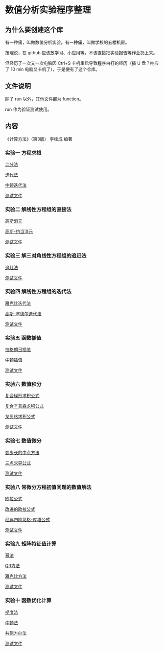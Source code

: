 # 数值分析实验程序整理
## 为什么要创建这个库
有一种痛，叫做数值分析实验。有一种痛，叫做学校的五楼机房。

按理说，在 github 应该放学习、小应用等，不该直接把实验报告等作业扔上来。

但经历了一次又一次电脑因 Ctrl+S 卡机重启导致程序白打的经历（插 U 盘？响应了 10 min 电脑又卡机了），于是便有了这个仓库。

## 文件说明
除了 run 以外，其他文件都为 function。

run 作为验证测试使用。

## 内容
《计算方法》（第3版） 李桂成 编著

### 实验一 方程求根
[二分法](/实验1/bisection_method.m)

[迭代法](/实验1/iteration_method.m)

[牛顿迭代法](/实验1/newton_method.m)

[测试文件](/实验1/run.m)

### 实验二 解线性方程组的直接法
[高斯消元](/实验2/gauss_method.m)

[高斯-约当消元](/实验2/gauss_jordan_method.m)

[测试文件](/实验2/run.m)

### 实验三 解三对角线性方程组的追赶法
[追赶法](/实验3/chasing_method.m)

[测试文件](/实验3/run.m)

### 实验四 解线性方程组的迭代法
[雅克比迭代法](/实验4/jacobi_method.m)

[高斯-塞德尔迭代法](/实验4/GS_method.m)

[测试文件](/实验4/run.m)

### 实验五 函数插值
[拉格朗日插值](/实验5/lagrange_interpolation.m)

[牛顿插值](/实验5/newton_interpolation.m)

[测试文件](/实验5/run.m)

### 实验六 数值积分
[复合梯形求积公式](/实验6/trapezoidal_formula.m)

[复合辛普森求积公式](/实验6/simpson_formula.m)

[龙贝格求积公式](/实验6/romberg_formula.m)

[测试文件](/实验6/run.m)

### 实验七 数值微分
[变步长的中点方法]()

[三点求导公式]()

[测试文件]()

### 实验八 常微分方程初值问题的数值解法
[欧拉公式]()

[改进的欧拉公式]()

[经典四阶龙格-库塔公式]()

[测试文件]()

### 实验九 矩阵特征值计算
[幂法]()

[QR方法]()

[雅克比方法]()

[测试文件]()

### 实验十 函数优化计算
[梯度法]()

[牛顿法]()

[共轭方向法]()

[测试文件]()
